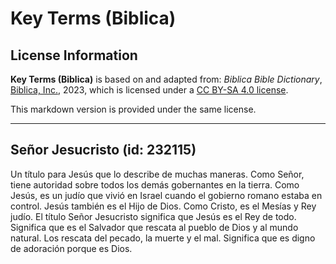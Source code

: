 # Key Terms (Biblica)

## License Information

**Key Terms (Biblica)** is based on and adapted from: _Biblica Bible Dictionary_, [Biblica, Inc.](https://www.biblica.com/), 2023, which is licensed under a [CC BY-SA 4.0 license](https://creativecommons.org/licenses/by-sa/4.0/legalcode.en).

This markdown version is provided under the same license.



--------------------------------

## Señor Jesucristo (id: 232115)

Un título para Jesús que lo describe de muchas maneras. Como Señor, tiene autoridad sobre todos los demás gobernantes en la tierra. Como Jesús, es un judío que vivió en Israel cuando el gobierno romano estaba en control. Jesús también es el Hijo de Dios. Como Cristo, es el Mesías y Rey judío. El título Señor Jesucristo significa que Jesús es el Rey de todo. Significa que es el Salvador que rescata al pueblo de Dios y al mundo natural. Los rescata del pecado, la muerte y el mal. Significa que es digno de adoración porque es Dios.


